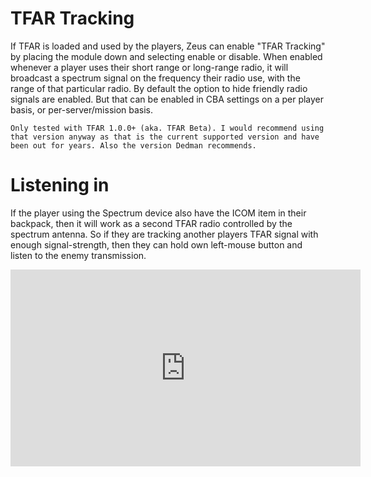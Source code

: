 # TFAR Tracking

If TFAR is loaded and used by the players, Zeus can enable "TFAR Tracking" by placing the module down and selecting enable or disable. When enabled whenever a player uses their short range or long-range radio, it will broadcast a spectrum signal on the frequency their radio use, with the range of that particular radio. By default the option to hide friendly radio signals are enabled. But that can be enabled in CBA settings on a per player basis, or per-server/mission basis. 

```admonish info
Only tested with TFAR 1.0.0+ (aka. TFAR Beta). I would recommend using that version anyway as that is the current supported version and have been out for years. Also the version Dedman recommends.
```

# Listening in
If the player using the Spectrum device also have the ICOM item in their backpack, then it will work as a second TFAR radio controlled by the spectrum antenna. So if they are tracking another players TFAR signal with enough signal-strength, then they can hold own left-mouse button and listen to the enemy transmission. 

<iframe width="560" height="315" src="https://www.youtube.com/embed/0RqHrRMJnUA?si=KAu0zyDl7AdEoYH2" title="YouTube video player" frameborder="0" allow="accelerometer; autoplay; clipboard-write; encrypted-media; gyroscope; picture-in-picture; web-share" allowfullscreen></iframe>